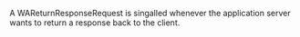 A WAReturnResponseRequest is singalled whenever the application server wants to return a response back to the client.